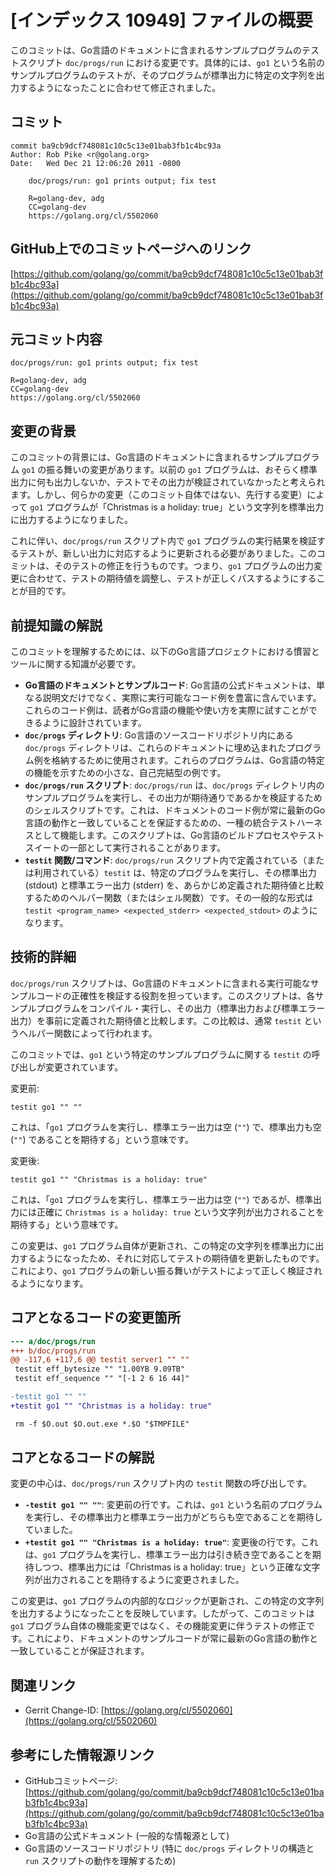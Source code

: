 # [インデックス 10949] ファイルの概要

このコミットは、Go言語のドキュメントに含まれるサンプルプログラムのテストスクリプト `doc/progs/run` における変更です。具体的には、`go1` という名前のサンプルプログラムのテストが、そのプログラムが標準出力に特定の文字列を出力するようになったことに合わせて修正されました。

## コミット

```
commit ba9cb9dcf748081c10c5c13e01bab3fb1c4bc93a
Author: Rob Pike <r@golang.org>
Date:   Wed Dec 21 12:06:20 2011 -0800

    doc/progs/run: go1 prints output; fix test

    R=golang-dev, adg
    CC=golang-dev
    https://golang.org/cl/5502060
```

## GitHub上でのコミットページへのリンク

[https://github.com/golang/go/commit/ba9cb9dcf748081c10c5c13e01bab3fb1c4bc93a](https://github.com/golang/go/commit/ba9cb9dcf748081c10c5c13e01bab3fb1c4bc93a)

## 元コミット内容

```
doc/progs/run: go1 prints output; fix test

R=golang-dev, adg
CC=golang-dev
https://golang.org/cl/5502060
```

## 変更の背景

このコミットの背景には、Go言語のドキュメントに含まれるサンプルプログラム `go1` の振る舞いの変更があります。以前の `go1` プログラムは、おそらく標準出力に何も出力しないか、テストでその出力が検証されていなかったと考えられます。しかし、何らかの変更（このコミット自体ではない、先行する変更）によって `go1` プログラムが「Christmas is a holiday: true」という文字列を標準出力に出力するようになりました。

これに伴い、`doc/progs/run` スクリプト内で `go1` プログラムの実行結果を検証するテストが、新しい出力に対応するように更新される必要がありました。このコミットは、そのテストの修正を行うものです。つまり、`go1` プログラムの出力変更に合わせて、テストの期待値を調整し、テストが正しくパスするようにすることが目的です。

## 前提知識の解説

このコミットを理解するためには、以下のGo言語プロジェクトにおける慣習とツールに関する知識が必要です。

*   **Go言語のドキュメントとサンプルコード**: Go言語の公式ドキュメントは、単なる説明文だけでなく、実際に実行可能なコード例を豊富に含んでいます。これらのコード例は、読者がGo言語の機能や使い方を実際に試すことができるように設計されています。
*   **`doc/progs` ディレクトリ**: Go言語のソースコードリポジトリ内にある `doc/progs` ディレクトリは、これらのドキュメントに埋め込まれたプログラム例を格納するために使用されます。これらのプログラムは、Go言語の特定の機能を示すための小さな、自己完結型の例です。
*   **`doc/progs/run` スクリプト**: `doc/progs/run` は、`doc/progs` ディレクトリ内のサンプルプログラムを実行し、その出力が期待通りであるかを検証するためのシェルスクリプトです。これは、ドキュメントのコード例が常に最新のGo言語の動作と一致していることを保証するための、一種の統合テストハーネスとして機能します。このスクリプトは、Go言語のビルドプロセスやテストスイートの一部として実行されることがあります。
*   **`testit` 関数/コマンド**: `doc/progs/run` スクリプト内で定義されている（または利用されている）`testit` は、特定のプログラムを実行し、その標準出力 (stdout) と標準エラー出力 (stderr) を、あらかじめ定義された期待値と比較するためのヘルパー関数（またはシェル関数）です。その一般的な形式は `testit <program_name> <expected_stderr> <expected_stdout>` のようになります。

## 技術的詳細

`doc/progs/run` スクリプトは、Go言語のドキュメントに含まれる実行可能なサンプルコードの正確性を検証する役割を担っています。このスクリプトは、各サンプルプログラムをコンパイル・実行し、その出力（標準出力および標準エラー出力）を事前に定義された期待値と比較します。この比較は、通常 `testit` というヘルパー関数によって行われます。

このコミットでは、`go1` という特定のサンプルプログラムに関する `testit` の呼び出しが変更されています。

変更前:
```
testit go1 "" ""
```
これは、「`go1` プログラムを実行し、標準エラー出力は空 (`""`) で、標準出力も空 (`""`) であることを期待する」という意味です。

変更後:
```
testit go1 "" "Christmas is a holiday: true"
```
これは、「`go1` プログラムを実行し、標準エラー出力は空 (`""`) であるが、標準出力には正確に `Christmas is a holiday: true` という文字列が出力されることを期待する」という意味です。

この変更は、`go1` プログラム自体が更新され、この特定の文字列を標準出力に出力するようになったため、それに対応してテストの期待値を更新したものです。これにより、`go1` プログラムの新しい振る舞いがテストによって正しく検証されるようになります。

## コアとなるコードの変更箇所

```diff
--- a/doc/progs/run
+++ b/doc/progs/run
@@ -117,6 +117,6 @@ testit server1 "" ""
 testit eff_bytesize "" "1.00YB 9.09TB"
 testit eff_sequence "" "[-1 2 6 16 44]"

-testit go1 "" ""
+testit go1 "" "Christmas is a holiday: true"

 rm -f $O.out $O.out.exe *.$O "$TMPFILE"
```

## コアとなるコードの解説

変更の中心は、`doc/progs/run` スクリプト内の `testit` 関数の呼び出しです。

*   **`-testit go1 "" ""`**: 変更前の行です。これは、`go1` という名前のプログラムを実行し、その標準出力と標準エラー出力がどちらも空であることを期待していました。
*   **`+testit go1 "" "Christmas is a holiday: true"`**: 変更後の行です。これは、`go1` プログラムを実行し、標準エラー出力は引き続き空であることを期待しつつ、標準出力には「Christmas is a holiday: true」という正確な文字列が出力されることを期待するように変更されました。

この変更は、`go1` プログラムの内部的なロジックが更新され、この特定の文字列を出力するようになったことを反映しています。したがって、このコミットは `go1` プログラム自体の機能変更ではなく、その機能変更に伴うテストの修正です。これにより、ドキュメントのサンプルコードが常に最新のGo言語の動作と一致していることが保証されます。

## 関連リンク

*   Gerrit Change-ID: [https://golang.org/cl/5502060](https://golang.org/cl/5502060)

## 参考にした情報源リンク

*   GitHubコミットページ: [https://github.com/golang/go/commit/ba9cb9dcf748081c10c5c13e01bab3fb1c4bc93a](https://github.com/golang/go/commit/ba9cb9dcf748081c10c5c13e01bab3fb1c4bc93a)
*   Go言語の公式ドキュメント (一般的な情報源として)
*   Go言語のソースコードリポジトリ (特に `doc/progs` ディレクトリの構造と `run` スクリプトの動作を理解するため)

